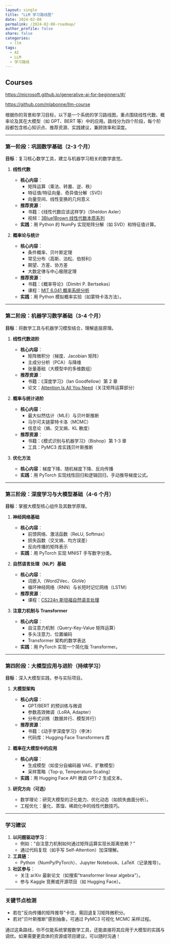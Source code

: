 ```yaml
---
layout: single
title: "LLM 学习路线图"
date: 2024-02-08
permalink: /2024-02-08-roadmap/
author_profile: false
share: false
categories:
  - llm
tags:
  - AI
  - LLM
  - 学习路线
---
```


## Courses

https://microsoft.github.io/generative-ai-for-beginners/#/

https://github.com/mlabonne/llm-course

根据你的背景和学习目标，以下是一个系统的学习路线图，重点围绕线性代数、概率论及其在大模型（如 GPT、BERT 等）中的应用。路线分为四个阶段，每个阶段都包含核心知识点、推荐资源、实践建议，兼顾效率和深度。

---

### **第一阶段：巩固数学基础（2-3 个月）**

**目标**：复习核心数学工具，建立与机器学习相关的数学直觉。

1. **线性代数**

   - **核心内容**：
     - 矩阵运算（乘法、转置、逆、秩）
     - 特征值/特征向量、奇异值分解（SVD）
     - 向量空间、线性变换的几何意义
   - **推荐资源**：
     - 书籍：《线性代数应该这样学》（Sheldon Axler）
     - 视频：[3Blue1Brown 线性代数本质系列](https://www.bilibili.com/video/BV1ys411472E)
   - **实践**：用 Python 的 NumPy 实现矩阵分解（如 SVD）和特征值计算。

2. **概率论与统计**
   - **核心内容**：
     - 条件概率、贝叶斯定理
     - 常见分布（高斯、泊松、伯努利）
     - 期望、方差、协方差
     - 大数定律与中心极限定理
   - **推荐资源**：
     - 书籍：《概率导论》（Dimitri P. Bertsekas）
     - 课程：[MIT 6.041 概率系统分析](https://ocw.mit.edu/courses/6-041-probabilistic-systems-analysis-and-applied-probability-fall-2010/)
   - **实践**：用 Python 模拟概率实验（如蒙特卡洛方法）。

---

### **第二阶段：机器学习数学基础（3-4 个月）**

**目标**：将数学工具与机器学习模型结合，理解底层原理。

1. **线性代数进阶**

   - **核心内容**：
     - 矩阵微积分（梯度、Jacobian 矩阵）
     - 主成分分析（PCA）与降维
     - 张量基础（大模型中的多维数组）
   - **推荐资源**：
     - 书籍：《深度学习》（Ian Goodfellow）第 2 章
     - 论文：[Attention Is All You Need](https://arxiv.org/abs/1706.03762)（关注矩阵运算部分）

2. **概率与统计进阶**

   - **核心内容**：
     - 最大似然估计（MLE）与贝叶斯推断
     - 马尔可夫链蒙特卡洛（MCMC）
     - 信息论（熵、交叉熵、KL 散度）
   - **推荐资源**：
     - 书籍：《模式识别与机器学习》（Bishop）第 1-3 章
     - 工具：PyMC3 库实践贝叶斯推断

3. **优化方法**
   - **核心内容**：梯度下降、随机梯度下降、反向传播
   - **实践**：用 PyTorch 实现线性回归和逻辑回归，手动推导梯度公式。

---

### **第三阶段：深度学习与大模型基础（4-6 个月）**

**目标**：掌握大模型核心组件及其数学原理。

1. **神经网络基础**

   - **核心内容**：
     - 前馈网络、激活函数（ReLU, Softmax）
     - 损失函数（交叉熵、均方误差）
     - 反向传播的矩阵表示
   - **实践**：用 PyTorch 实现 MNIST 手写数字分类。

2. **自然语言处理（NLP）基础**

   - **核心内容**：
     - 词嵌入（Word2Vec、GloVe）
     - 循环神经网络（RNN）与长短时记忆网络（LSTM）
   - **推荐资源**：
     - 课程：[CS224n 斯坦福自然语言处理](https://web.stanford.edu/class/cs224n/)

3. **注意力机制与 Transformer**
   - **核心内容**：
     - 自注意力机制（Query-Key-Value 矩阵运算）
     - 多头注意力、位置编码
     - Transformer 架构的数学表达
   - **实践**：用 PyTorch 实现一个简化版 Transformer。

---

### **第四阶段：大模型应用与进阶（持续学习）**

**目标**：深入大模型实践，参与实际项目。

1. **大模型架构**

   - **核心内容**：
     - GPT/BERT 的预训练与微调
     - 参数高效微调（LoRA, Adapter）
     - 分布式训练（数据并行、模型并行）
   - **推荐资源**：
     - 书籍：《动手学深度学习》（李沐）
     - 代码库：Hugging Face Transformers 库

2. **概率在大模型中的应用**

   - **核心内容**：
     - 生成模型（如变分自编码器 VAE、扩散模型）
     - 采样策略（Top-p, Temperature Scaling）
   - **实践**：用 Hugging Face API 微调 GPT-2 生成文本。

3. **研究方向（可选）**
   - 数学理论：研究大模型的泛化能力、优化动态（如损失曲面分析）。
   - 工程优化：量化、蒸馏、稀疏化中的线性代数技巧。

---

### **学习建议**

1. **以问题驱动学习**：
   - 例如："自注意力机制如何通过矩阵运算实现长距离依赖？"
   - 通过代码复现（如手写 Self-Attention）加深理解。
2. **工具链**：
   - Python（NumPy/PyTorch）、Jupyter Notebook、LaTeX（记录推导）。
3. **社区参与**：
   - 关注 arXiv 最新论文（如搜索"transformer linear algebra"）。
   - 参与 Kaggle 竞赛或开源项目（如 Hugging Face）。

---

### **关键节点检测**

- 若在"反向传播的矩阵推导"卡住，需回退复习矩阵微积分。
- 若对"贝叶斯推断"感到抽象，可通过 PyMC3 可视化 MCMC 采样过程。

通过这条路线，你不仅能系统掌握数学工具，还能直接将其应用于大模型的实践与调优。如果需要更具体的资源或项目建议，可以随时沟通！

